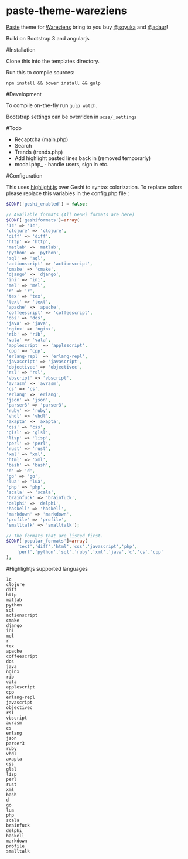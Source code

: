 paste-theme-wareziens
=====================

[Paste](https://github.com/adaur/Paste) theme for [Wareziens](http://wareziens.net) bring to you buy [@soyuka](http://github.com/soyuka) and [@adaur](http://github.com/adaur)!

Build on Bootstrap 3 and angularjs

#Installation

Clone this into the templates directory.

Run this to compile sources:

```
npm install && bower install && gulp
```

#Development

To compile on-the-fly run `gulp watch`.

Bootstrap settings can be overriden in `scss/_settings`

#Todo
- Recaptcha (main.php)
- Search
- Trends (trends.php)
- Add highlight pasted lines back in (removed temporarly)
- modal.php_ - handle users, sign in etc.

#Configuration

This uses [highlight.js](http://highlightjs.org/) over Geshi to syntax colorization. To replace colors please replace this variables in the config.php file :

```php
$CONF['geshi_enabled'] = false;

// Available formats (All GeSHi formats are here)
$CONF['geshiformats']=array(
'1c' => '1c',
'clojure' => 'clojure',
'diff' => 'diff',
'http' => 'http',
'matlab' => 'matlab',
'python' => 'python',
'sql' => 'sql',
'actionscript' => 'actionscript',
'cmake' => 'cmake',
'django' => 'django',
'ini' => 'ini',
'mel' => 'mel',
'r' => 'r',
'tex' => 'tex',
'text' => 'text',
'apache' => 'apache',
'coffeescript' => 'coffeescript',
'dos' => 'dos',
'java' => 'java',
'nginx' => 'nginx',
'rib' => 'rib',
'vala' => 'vala',
'applescript' => 'applescript',
'cpp' => 'cpp',
'erlang-repl' => 'erlang-repl',
'javascript' => 'javascript',
'objectivec' => 'objectivec',
'rsl' => 'rsl',
'vbscript' => 'vbscript',
'avrasm' => 'avrasm',
'cs' => 'cs',
'erlang' => 'erlang',
'json' => 'json',
'parser3' => 'parser3',
'ruby' => 'ruby',
'vhdl' => 'vhdl',
'axapta' => 'axapta',
'css' => 'css',
'glsl' => 'glsl',
'lisp' => 'lisp',
'perl' => 'perl',
'rust' => 'rust',
'xml' => 'xml',
'html' => 'xml',
'bash' => 'bash',
'd' => 'd',
'go' => 'go',
'lua' => 'lua',
'php' => 'php',
'scala' => 'scala',
'brainfuck' => 'brainfuck',
'delphi' => 'delphi',
'haskell' => 'haskell',
'markdown' => 'markdown',
'profile' => 'profile',
'smalltalk' => 'smalltalk');

// The formats that are listed first.
$CONF['popular_formats']=array(
	'text','diff','html','css','javascript','php',
	'perl','python','sql','ruby','xml','java','c','cs','cpp'
);
```

#Highlightjs supported languages
```
1c
clojure
diff
http
matlab
python
sql
actionscript
cmake
django
ini
mel
r
tex
apache
coffeescript
dos
java
nginx
rib
vala
applescript
cpp
erlang-repl
javascript
objectivec
rsl
vbscript
avrasm
cs
erlang
json
parser3
ruby
vhdl
axapta
css
glsl
lisp
perl
rust
xml
bash
d
go
lua
php
scala
brainfuck
delphi
haskell
markdown
profile
smalltalk
```